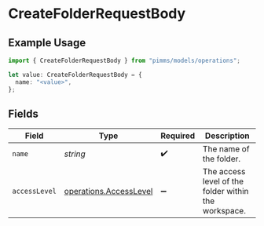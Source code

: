 # CreateFolderRequestBody

## Example Usage

```typescript
import { CreateFolderRequestBody } from "pimms/models/operations";

let value: CreateFolderRequestBody = {
  name: "<value>",
};
```

## Fields

| Field                                                            | Type                                                             | Required                                                         | Description                                                      |
| ---------------------------------------------------------------- | ---------------------------------------------------------------- | ---------------------------------------------------------------- | ---------------------------------------------------------------- |
| `name`                                                           | *string*                                                         | :heavy_check_mark:                                               | The name of the folder.                                          |
| `accessLevel`                                                    | [operations.AccessLevel](../../models/operations/accesslevel.md) | :heavy_minus_sign:                                               | The access level of the folder within the workspace.             |